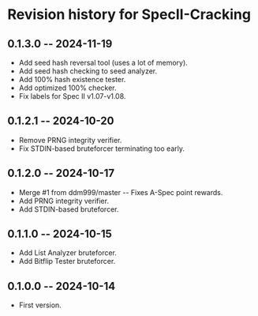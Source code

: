 # Revision history for SpecII-Cracking

## 0.1.3.0 -- 2024-11-19

* Add seed hash reversal tool (uses a lot of memory).
* Add seed hash checking to seed analyzer.
* Add 100% hash existence tester.
* Add optimized 100% checker.
* Fix labels for Spec II v1.07-v1.08.

## 0.1.2.1 -- 2024-10-20

* Remove PRNG integrity verifier.
* Fix STDIN-based bruteforcer terminating too early.

## 0.1.2.0 -- 2024-10-17

* Merge #1 from ddm999/master -- Fixes A-Spec point rewards.
* Add PRNG integrity verifier.
* Add STDIN-based bruteforcer.

## 0.1.1.0 -- 2024-10-15

* Add List Analyzer bruteforcer.
* Add Bitflip Tester bruteforcer.

## 0.1.0.0 -- 2024-10-14

* First version.
